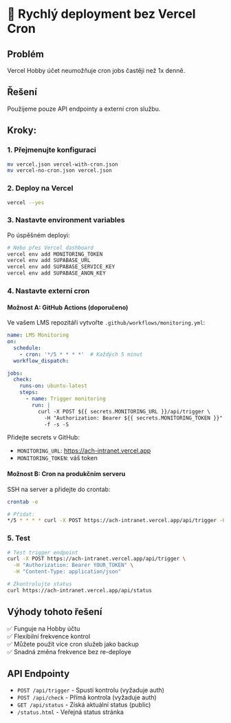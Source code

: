 # 🚀 Rychlý deployment bez Vercel Cron

## Problém
Vercel Hobby účet neumožňuje cron jobs častěji než 1x denně.

## Řešení
Použijeme pouze API endpointy a externí cron službu.

## Kroky:

### 1. Přejmenujte konfiguraci
```bash
mv vercel.json vercel-with-cron.json
mv vercel-no-cron.json vercel.json
```

### 2. Deploy na Vercel
```bash
vercel --yes
```

### 3. Nastavte environment variables

Po úspěšném deployi:
```bash
# Nebo přes Vercel dashboard
vercel env add MONITORING_TOKEN
vercel env add SUPABASE_URL
vercel env add SUPABASE_SERVICE_KEY
vercel env add SUPABASE_ANON_KEY
```

### 4. Nastavte externí cron

#### Možnost A: GitHub Actions (doporučeno)

Ve vašem LMS repozitáři vytvořte `.github/workflows/monitoring.yml`:

```yaml
name: LMS Monitoring
on:
  schedule:
    - cron: '*/5 * * * *'  # Každých 5 minut
  workflow_dispatch:

jobs:
  check:
    runs-on: ubuntu-latest
    steps:
      - name: Trigger monitoring
        run: |
          curl -X POST ${{ secrets.MONITORING_URL }}/api/trigger \
            -H "Authorization: Bearer ${{ secrets.MONITORING_TOKEN }}" \
            -f -s -S
```

Přidejte secrets v GitHub:
- `MONITORING_URL`: https://ach-intranet.vercel.app
- `MONITORING_TOKEN`: váš token

#### Možnost B: Cron na produkčním serveru

SSH na server a přidejte do crontab:
```bash
crontab -e

# Přidat:
*/5 * * * * curl -X POST https://ach-intranet.vercel.app/api/trigger -H "Authorization: Bearer YOUR_TOKEN" >/dev/null 2>&1
```

### 5. Test

```bash
# Test trigger endpoint
curl -X POST https://ach-intranet.vercel.app/api/trigger \
  -H "Authorization: Bearer YOUR_TOKEN" \
  -H "Content-Type: application/json"

# Zkontrolujte status
curl https://ach-intranet.vercel.app/api/status
```

## Výhody tohoto řešení

✅ Funguje na Hobby účtu  
✅ Flexibilní frekvence kontrol  
✅ Můžete použít více cron služeb jako backup  
✅ Snadná změna frekvence bez re-deploye  

## API Endpointy

- `POST /api/trigger` - Spustí kontrolu (vyžaduje auth)
- `POST /api/check` - Přímá kontrola (vyžaduje auth)  
- `GET /api/status` - Získá aktuální status (public)
- `/status.html` - Veřejná status stránka